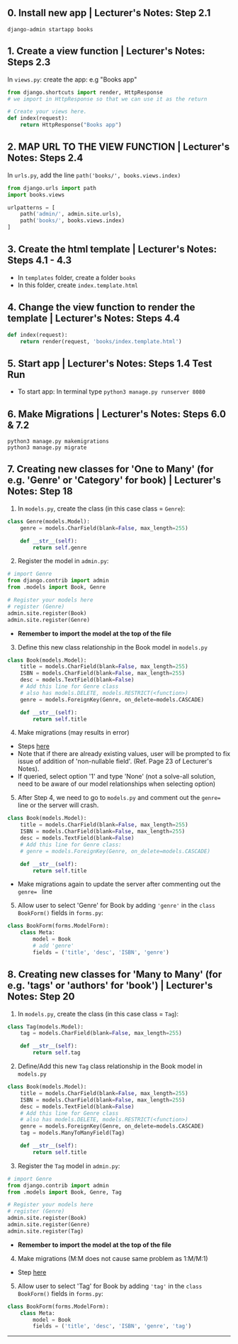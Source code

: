 ## 0. Install new app | Lecturer's Notes: Step 2.1
`django-admin startapp books`

## 1. Create a view function | Lecturer's Notes: Steps 2.3

In `views.py`: create the app: e.g "Books app"
```python
from django.shortcuts import render, HttpResponse
# we import in HttpResponse so that we can use it as the return

# Create your views here.
def index(request):
    return HttpResponse("Books app")
```

## 2. MAP URL TO THE VIEW FUNCTION | Lecturer's Notes: Steps 2.4
In `urls.py`, add the line `path('books/', books.views.index)`
```python
from django.urls import path
import books.views

urlpatterns = [
    path('admin/', admin.site.urls),
    path('books/', books.views.index)
]
```

## 3. Create the html template | Lecturer's Notes: Steps 4.1 - 4.3
- In `templates` folder, create a folder `books`
- In this folder, create `index.template.html`

## 4. Change the view function to render the template | Lecturer's Notes: Steps 4.4
```python
def index(request):
    return render(request, 'books/index.template.html')
```

## 5. Start app | Lecturer's Notes: Steps 1.4 Test Run
- To start app: In terminal type `python3 manage.py runserver 8080`

## 6. Make Migrations | Lecturer's Notes: Steps 6.0 & 7.2
```
python3 manage.py makemigrations
python3 manage.py migrate
```

## 7. Creating new classes for 'One to Many' (for e.g. 'Genre' or 'Category' for book) | Lecturer's Notes: Step 18

1. In `models.py`, create the class (in this case class = `Genre`):
```python
class Genre(models.Model):
    genre = models.CharField(blank=False, max_length=255)

    def __str__(self):
        return self.genre
```

2. Register the model in `admin.py`:
```python
# import Genre
from django.contrib import admin
from .models import Book, Genre

# Register your models here
# register (Genre)
admin.site.register(Book)
admin.site.register(Genre)
```
- **Remember to import the model at the top of the file**

3. Define this new class relationship in the Book model in `models.py`
```python
class Book(models.Model):
    title = models.CharField(blank=False, max_length=255)
    ISBN = models.CharField(blank=False, max_length=255)
    desc = models.TextField(blank=False)
    # Add this line for Genre class
    # also has models.DELETE, models.RESTRICT(<function>)
    genre = models.ForeignKey(Genre, on_delete=models.CASCADE)

    def __str__(self):
        return self.title
```

4. Make migrations (may results in error)
- Steps [here](#6-make-migrations--lecturers-notes-steps-60--72)
- Note that if there are already existing values, user will be prompted to fix issue
of addition of 'non-nullable field'. (Ref. Page 23 of Lecturer's Notes). 
- If queried, select option '1' and type 'None' (not a solve-all solution, 
need to be aware of our model relationships when selecting option)

5. After Step 4, we need to go to `models.py` and comment out the `genre= ` line or the server will crash.
```python
class Book(models.Model):
    title = models.CharField(blank=False, max_length=255)
    ISBN = models.CharField(blank=False, max_length=255)
    desc = models.TextField(blank=False)
    # Add this line for Genre class:
    # genre = models.ForeignKey(Genre, on_delete=models.CASCADE)

    def __str__(self):
        return self.title
```
   - Make migrations again to update the server after commenting out the `genre= ` line

5. Allow user to select 'Genre' for Book by adding `'genre'` in the 
`class BookForm()` fields in `forms.py`:
```python
class BookForm(forms.ModelForm):
    class Meta:
        model = Book
        # add 'genre'
        fields = ('title', 'desc', 'ISBN', 'genre')
```

## 8. Creating new classes for 'Many to Many' (for e.g. 'tags' or 'authors' for 'book') | Lecturer's Notes: Step 20

1. In `models.py`, create the class (in this case class = `Tag`):
```python
class Tag(models.Model):
    tag = models.CharField(blank=False, max_length=255)

    def __str__(self):
        return self.tag
```

2. Define/Add this new `Tag` class relationship in the Book model in `models.py`
```python
class Book(models.Model):
    title = models.CharField(blank=False, max_length=255)
    ISBN = models.CharField(blank=False, max_length=255)
    desc = models.TextField(blank=False)
    # Add this line for Genre class
    # also has models.DELETE, models.RESTRICT(<function>)
    genre = models.ForeignKey(Genre, on_delete=models.CASCADE)
    tag = models.ManyToManyField(Tag)

    def __str__(self):
        return self.title
```

3. Register the `Tag` model in `admin.py`:
```python
# import Genre
from django.contrib import admin
from .models import Book, Genre, Tag

# Register your models here
# register (Genre)
admin.site.register(Book)
admin.site.register(Genre)
admin.site.register(Tag)
```
- **Remember to import the model at the top of the file**

4. Make migrations (M:M does not cause same problem as 1:M/M:1)
- Step [here](#6-make-migrations--lecturers-notes-steps-60--72)

5. Allow user to select 'Tag' for Book by adding `'tag'` in the 
`class BookForm()` fields in `forms.py`:
```python
class BookForm(forms.ModelForm):
    class Meta:
        model = Book
        fields = ('title', 'desc', 'ISBN', 'genre', 'tag')
```
---
